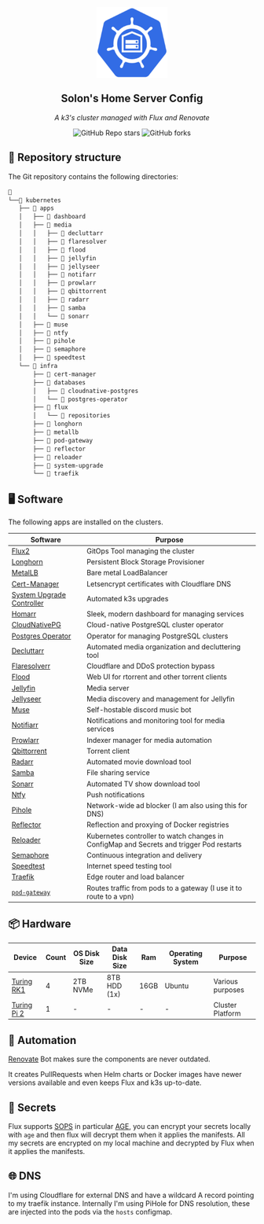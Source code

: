 <div align="center">

<img src="https://raw.githubusercontent.com/auricom/home-ops/main/docs/src/assets/logo.png" align="center" width="144px" height="144px"/>

## Solon's Home Server Config

_A k3's cluster managed with Flux and Renovate_

</div>

<div align="center">

![GitHub Repo stars](https://img.shields.io/github/stars/1Solon/Home-Server-Configuration?style=for-the-badge)
![GitHub forks](https://img.shields.io/github/forks/1Solon/Home-Server-Configuration?style=for-the-badge)

</div>

## 📂 Repository structure

The Git repository contains the following directories:

```sh
📁
└──📁 kubernetes
   ├── 📁 apps
   │   ├── 📁 dashboard
   │   ├── 📁 media
   │   │   ├── 📁 decluttarr
   │   │   ├── 📁 flaresolver
   │   │   ├── 📁 flood
   │   │   ├── 📁 jellyfin
   │   │   ├── 📁 jellyseer
   │   │   ├── 📁 notifarr
   │   │   ├── 📁 prowlarr
   │   │   ├── 📁 qbittorrent
   │   │   ├── 📁 radarr
   │   │   ├── 📁 samba
   │   │   └── 📁 sonarr
   │   ├── 📁 muse
   │   ├── 📁 ntfy
   │   ├── 📁 pihole
   │   ├── 📁 semaphore
   │   ├── 📁 speedtest
   └── 📁 infra
       ├── 📁 cert-manager
       ├── 📁 databases
       │   ├── 📁 cloudnative-postgres
       │   └── 📁 postgres-operator
       ├── 📁 flux
       │   └── 📁 repositories
       ├── 📁 longhorn
       ├── 📁 metallb
       ├── 📁 pod-gateway
       ├── 📁 reflector
       ├── 📁 reloader
       ├── 📁 system-upgrade
       └── 📁 traefik
```

## 🖥️ Software

The following apps are installed on the clusters.

| Software                                                                          | Purpose                                                                                  |
| --------------------------------------------------------------------------------- | ---------------------------------------------------------------------------------------- |
| [Flux2](https://fluxcd.io)                                                        | GitOps Tool managing the cluster                                                         |
| [Longhorn](https://longhorn.io)                                                   | Persistent Block Storage Provisioner                                                     |
| [MetalLB](https://metallb.universe.tf)                                            | Bare metal LoadBalancer                                                                  |
| [Cert-Manager](https://cert-manager.io)                                           | Letsencrypt certificates with Cloudflare DNS                                             |
| [System Upgrade Controller](https://github.com/rancher/system-upgrade-controller) | Automated k3s upgrades                                                                   |
| [Homarr](https://github.com/ajnart/homarr)                                        | Sleek, modern dashboard for managing services                                            |
| [CloudNativePG](https://cloudnative-pg.io)                                        | Cloud-native PostgreSQL cluster operator                                                 |
| [Postgres Operator](https://www.postgresql.org)                                   | Operator for managing PostgreSQL clusters                                                |
| [Decluttarr](https://github.com/decluttarr/decluttarr)                            | Automated media organization and decluttering tool                                       |
| [Flaresolverr](https://github.com/FlareSolverr/FlareSolverr)                      | Cloudflare and DDoS protection bypass                                                    |
| [Flood](https://github.com/jfurrow/flood)                                         | Web UI for rtorrent and other torrent clients                                            |
| [Jellyfin](https://jellyfin.org)                                                  | Media server                                                                             |
| [Jellyseer](https://github.com/Fallenbagel/jellyseerr)                            | Media discovery and management for Jellyfin                                              |
| [Muse](https://github.com/codetheweb/muse)                                        | Self-hostable discord music bot                                                          |
| [Notifiarr](https://notifiarr.wiki)                                               | Notifications and monitoring tool for media services                                     |
| [Prowlarr](https://github.com/Prowlarr/Prowlarr)                                  | Indexer manager for media automation                                                     |
| [Qbittorrent](https://www.qbittorrent.org)                                        | Torrent client                                                                           |
| [Radarr](https://radarr.video)                                                    | Automated movie download tool                                                            |
| [Samba](https://www.samba.org)                                                    | File sharing service                                                                     |
| [Sonarr](https://sonarr.tv)                                                       | Automated TV show download tool                                                          |
| [Ntfy](https://ntfy.sh)                                                           | Push notifications                                                                       |
| [Pihole](https://pi-hole.net)                                                     | Network-wide ad blocker (I am also using this for DNS)                                   |
| [Reflector](https://github.com/werwolfby/reflector)                               | Reflection and proxying of Docker registries                                             |
| [Reloader](https://github.com/stakater/Reloader)                                  | Kubernetes controller to watch changes in ConfigMap and Secrets and trigger Pod restarts |
| [Semaphore](https://semaphoreci.com)                                              | Continuous integration and delivery                                                      |
| [Speedtest](https://github.com/sivel/speedtest-cli)                               | Internet speed testing tool                                                              |
| [Traefik](https://traefik.io)                                                     | Edge router and load balancer                                                            |
| [`pod-gateway`](https://github.com/angelnu/pod-gateway)                           | Routes traffic from pods to a gateway (I use it to route to a vpn)                       |

## 📦 Hardware

| Device                                                                     | Count | OS Disk Size | Data Disk Size | Ram  | Operating System | Purpose          |
| -------------------------------------------------------------------------- | ----- | ------------ | -------------- | ---- | ---------------- | ---------------- |
| [Turing RK1](https://turingpi.com/product/turing-rk1/?attribute_ram=16+GB) | 4     | 2TB NVMe     | 8TB HDD (1x)   | 16GB | Ubuntu           | Various purposes |
| [Turing Pi 2](https://turingpi.com/product/turing-pi-2-5/)                 | 1     | -            | -              | -    | -                | Cluster Platform |

## 🤖 Automation

[Renovate](https://www.whitesourcesoftware.com/free-developer-tools/renovate) Bot makes sure the components are never outdated.

It creates PullRequests when Helm charts or Docker images have newer versions available and even keeps Flux and k3s up-to-date.

## 📝 Secrets

Flux supports [SOPS](https://github.com/getsops/sops) in particular [AGE](https://github.com/FiloSottile/age), you can encrypt your secrets locally with `age` and then flux will decrypt them when it applies the manifests. All my secrets are encrypted on my local machine and decrypted by Flux when it applies the manifests.

## 🌐 DNS

I'm using Cloudflare for external DNS and have a wildcard A record pointing to my traefik instance. Internally I'm using PiHole for DNS resolution, these are injected into the pods via the `hosts` configmap.
